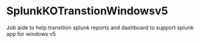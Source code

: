 # SplunkKOTranstionWindowsv5
Job aide to help transition splunk reports and dashboard to support splunk app for windows v5
